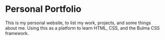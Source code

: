 # Personal Portfolio
This is my personal website, to list my work, projects, and some things about me.
Using this as a platform to learn HTML, CSS, and the Bulma CSS framework.
